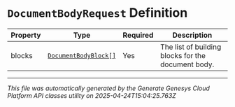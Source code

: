 # `DocumentBodyRequest` Definition

| Property | Type | Required | Description |
|----------|------|----------|-------------|
| blocks | [`DocumentBodyBlock[]`](documentbodyblock-definition.md) | Yes | The list of building blocks for the document body. |

---

*This file was automatically generated by the Generate Genesys Cloud Platform API classes utility on 2025-04-24T15:04:25.763Z*